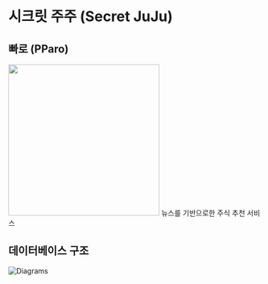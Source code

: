 # 시크릿 주주 (Secret JuJu)
## 빠로 (PParo)  
<img src="https://user-images.githubusercontent.com/48639421/112240858-7b7c8400-8c8c-11eb-8fed-980d721367e4.jpg" width="300" height="300">  
뉴스를 기반으로한 주식 추천 서비스

## 데이터베이스 구조
![Diagrams](https://user-images.githubusercontent.com/48639421/112247904-673e8400-8c98-11eb-823e-8e0588b42996.png)
